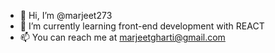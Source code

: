 - 👋 Hi, I’m @marjeet273
- 🌱 I’m currently learning front-end development with REACT
- 📫  You can reach me at marjeetgharti@gmail.com

<!---
marjeet273/marjeet273 is a ✨ special ✨ repository because its `README.md` (this file) appears on your GitHub profile.
You can click the Preview link to take a look at your changes.
--->
